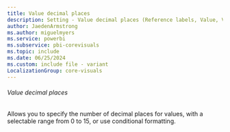 ```yaml
---
title: Value decimal places
description: Setting - Value decimal places (Reference labels, Value, Value decimal places)
author: JaedenArmstrong
ms.author: miguelmyers
ms.service: powerbi
ms.subservice: pbi-corevisuals
ms.topic: include
ms.date: 06/25/2024
ms.custom: include file - variant
LocalizationGroup: core-visuals
---
```

###### Value decimal places

Allows you to specify the number of decimal places for values, with a selectable range from 0 to 15, or use conditional formatting.
